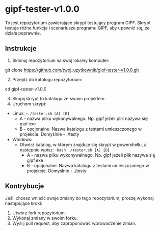 # gipf-tester-v1.0.0

To jest repozytorium zawierające skrypt testujący program GIPF. 
Skrypt testuje różne funkcje i scenariusze programu GIPF, aby upewnić się, że działa poprawnie.

## Instrukcje

1. Sklonuj repozytorium na swój lokalny komputer:

git clone https://github.com/twoj_uzytkownik/gipf-tester-v1.0.0.git


2. Przejdź do katalogu repozytorium:

cd gipf-tester-v1.0.0


3. Skopij skrypt to katalogu ze swoim projektem:
4. Uruchom skrypt:
  + Linux:
     -```./tester.sh [A] [B]```
      - A - nazwa pliku wykonywalnego. Np. gipf jeżeli plik nazywa się gipf.exe
      - B - opcjonalne. Nazwa katalogu z testami umieszczonego w projekcie. Domyślnie - ./testy
  + Windows:
    + Otwórz katalog, w którym znajduje się skrypt w powershellu, a następnie wpisz:
      -``` bash ./tester.sh [A] [B] ```
       - A - nazwa pliku wykonywalnego. Np. gipf jeżeli plik nazywa się gipf.exe
       - B - opcjonalne. Nazwa katalogu z testami umieszczonego w projekcie. Domyślnie - ./testy

## Kontrybucje

Jeśli chcesz wnieść swoje zmiany do tego repozytorium, proszę wykonaj następujące kroki:

1. Utwórz fork repozytorium.
2. Wykonaj zmiany w swoim forku.
3. Wyślij pull request, aby zaproponować wprowadzenie zmian.

